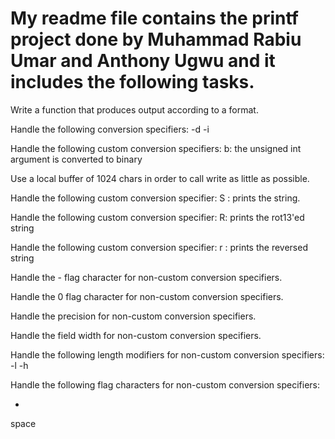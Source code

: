 # My readme file contains the printf project done by Muhammad Rabiu Umar and Anthony Ugwu and it includes the following tasks.
Write a function that produces output according to a format.

Handle the following conversion specifiers:
-d
-i

Handle the following custom conversion specifiers:
b: the unsigned int argument is converted to binary

Use a local buffer of 1024 chars in order to call write as little as possible.

Handle the following custom conversion specifier:
S : prints the string.

Handle the following custom conversion specifier:
R: prints the rot13'ed string

Handle the following custom conversion specifier:
r : prints the reversed string

Handle the - flag character for non-custom conversion specifiers.

Handle the 0 flag character for non-custom conversion specifiers.

Handle the precision for non-custom conversion specifiers.

Handle the field width for non-custom conversion specifiers.

Handle the following length modifiers for non-custom conversion specifiers:
-l
-h

Handle the following flag characters for non-custom conversion specifiers:

+
space
#
